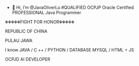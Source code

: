 - 👋 Hi, I’m @JavaOliverLu
#QUALIFIED OCPJP Oracle Certified PROFESSIONAL Java Programmer

☬☬☬☬☬FIGHT FOR HONOR☬☬☬☬☬

REPUBLIC OF CHINA

PULAU JAWA

I know JAVA / C ++ / PYTHON / DATABASE MYSQL / HTML + JS

OCPJD
AI DEVELOPER
